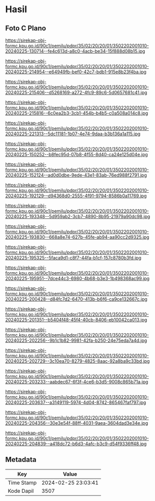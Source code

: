 # Hasil

## Foto C Plano

https://sirekap-obj-formc.kpu.go.id/90c1/pemilu/pdpr/35/02/20/20/01/3502202001010-20240225-130714--fe4c613d-a8c0-4acb-be34-15f888d08b15.jpg

https://sirekap-obj-formc.kpu.go.id/90c1/pemilu/pdpr/35/02/20/20/01/3502202001010-20240225-214954--e64949fb-bef0-42c7-bdb1-915e8b23f4ba.jpg

https://sirekap-obj-formc.kpu.go.id/90c1/pemilu/pdpr/35/02/20/20/01/3502202001010-20240225-215406--d5268169-a272-4fc9-89c6-5d0657681c41.jpg

https://sirekap-obj-formc.kpu.go.id/90c1/pemilu/pdpr/35/02/20/20/01/3502202001010-20240225-215816--6c0ea2b3-3cb1-454b-b4b5-c0a508a014c8.jpg

https://sirekap-obj-formc.kpu.go.id/90c1/pemilu/pdpr/35/02/20/20/01/3502202001010-20240225-221313--5dc11181-1b07-4e74-9daa-b3b136a1a115.jpg

https://sirekap-obj-formc.kpu.go.id/90c1/pemilu/pdpr/35/02/20/20/01/3502202001010-20240225-150252--b8fec95d-07b8-4f55-8d40-ca24e125d04e.jpg

https://sirekap-obj-formc.kpu.go.id/90c1/pemilu/pdpr/35/02/20/20/01/3502202001010-20240225-152124--ad0d0dbe-9ede-43e1-83ab-76ed988f2791.jpg

https://sirekap-obj-formc.kpu.go.id/90c1/pemilu/pdpr/35/02/20/20/01/3502202001010-20240225-192129--d94368d0-2555-4f91-9794-8586b0a11769.jpg

https://sirekap-obj-formc.kpu.go.id/90c1/pemilu/pdpr/35/02/20/20/01/3502202001010-20240225-193348--5d959ab2-3cb7-4890-8b95-21979a90dc98.jpg

https://sirekap-obj-formc.kpu.go.id/90c1/pemilu/pdpr/35/02/20/20/01/3502202001010-20240225-193830--668a8e74-627b-45fe-ab94-aa90cc2d9325.jpg

https://sirekap-obj-formc.kpu.go.id/90c1/pemilu/pdpr/35/02/20/20/01/3502202001010-20240225-195325--5faca9d1-c8f7-44fa-b1cf-157c8780b3fd.jpg

https://sirekap-obj-formc.kpu.go.id/90c1/pemilu/pdpr/35/02/20/20/01/3502202001010-20240225-195951--7dce44c3-6980-4b68-b3e3-1b498368ac99.jpg

https://sirekap-obj-formc.kpu.go.id/90c1/pemilu/pdpr/35/02/20/20/01/3502202001010-20240225-200428--d84fc7d2-6470-413b-b6f6-ca9ce132667c.jpg

https://sirekap-obj-formc.kpu.go.id/90c1/pemilu/pdpr/35/02/20/20/01/3502202001010-20240225-201351--b5404f48-45f4-40cb-8406-eb10042ca013.jpg

https://sirekap-obj-formc.kpu.go.id/90c1/pemilu/pdpr/35/02/20/20/01/3502202001010-20240225-202256--9b1c1b82-9981-42fa-b250-24e75eda7a4d.jpg

https://sirekap-obj-formc.kpu.go.id/90c1/pemilu/pdpr/35/02/20/20/01/3502202001010-20240225-202729--3c10ea70-8279-4825-8aac-92a8ba9c33bd.jpg

https://sirekap-obj-formc.kpu.go.id/90c1/pemilu/pdpr/35/02/20/20/01/3502202001010-20240225-203233--aabdec67-6f3f-4ce6-b3d5-9008c865b71a.jpg

https://sirekap-obj-formc.kpu.go.id/90c1/pemilu/pdpr/35/02/20/20/01/3502202001010-20240225-203637--a3149119-5974-4d04-8742-865467faf797.jpg

https://sirekap-obj-formc.kpu.go.id/90c1/pemilu/pdpr/35/02/20/20/01/3502202001010-20240225-204356--30e3e54f-88ff-4031-9aea-3604dad3e34e.jpg

https://sirekap-obj-formc.kpu.go.id/90c1/pemilu/pdpr/35/02/20/20/01/3502202001010-20240225-204839--a418dc72-b6d3-4afc-b3c9-d54f9336ff48.jpg


## Metadata

| Key        | Value               |
| ---------- | ------------------- |
| Time Stamp | 2024-02-25 23:03:41 |
| Kode Dapil | 3507                |



